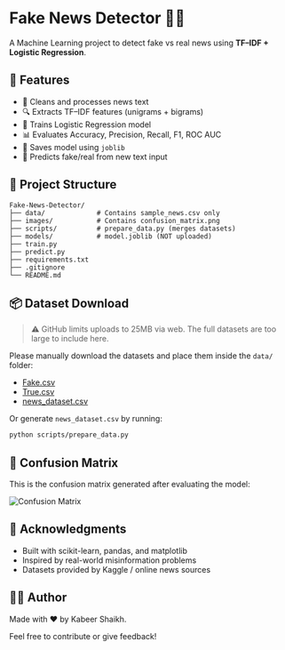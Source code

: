 # Fake News Detector 🤖📰

A Machine Learning project to detect fake vs real news using **TF–IDF + Logistic Regression**.
## 🚀 Features

- 🧹 Cleans and processes news text  
- 🔍 Extracts TF–IDF features (unigrams + bigrams)  
- 🤖 Trains Logistic Regression model  
- 📊 Evaluates Accuracy, Precision, Recall, F1, ROC AUC  
- 💾 Saves model using `joblib`  
- 🧠 Predicts fake/real from new text input
## 🧱 Project Structure
```text
Fake-News-Detector/
├── data/             # Contains sample_news.csv only
├── images/           # Contains confusion_matrix.png
├── scripts/          # prepare_data.py (merges datasets)
├── models/           # model.joblib (NOT uploaded)
├── train.py
├── predict.py
├── requirements.txt
├── .gitignore
└── README.md
```
## 📦 Dataset Download

> ⚠️ GitHub limits uploads to 25MB via web. The full datasets are too large to include here.

Please manually download the datasets and place them inside the `data/` folder:

- [Fake.csv](https://drive.google.com/file/d/17G4BFxxSyaDeClSrYEGxu1_stYNCwCfS/view?usp=drive_link)  
- [True.csv](https://drive.google.com/file/d/1__kluUs62qeiy69OFex5QnXyro24LtoS/view?usp=drive_link)  
- [news_dataset.csv](https://drive.google.com/file/d/1of7lMvgxM5oHn5TvTr9DYrTsp_ydLjw2/view?usp=drive_link)  

Or generate `news_dataset.csv` by running:

```bash
python scripts/prepare_data.py
```
## 📸 Confusion Matrix

This is the confusion matrix generated after evaluating the model:

![Confusion Matrix](images/confusion_matrix.png)

## 🙌 Acknowledgments

- Built with scikit-learn, pandas, and matplotlib
- Inspired by real-world misinformation problems
- Datasets provided by Kaggle / online news sources
## 🧑‍💻 Author

Made with ❤️ by Kabeer Shaikh.

Feel free to contribute or give feedback!
